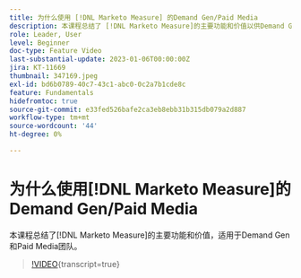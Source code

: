 ```yaml
---
title: 为什么使用 [!DNL Marketo Measure] 的Demand Gen/Paid Media
description: 本课程总结了 [!DNL Marketo Measure]的主要功能和价值以供Demand Gen和Paid Media团队使用。
role: Leader, User
level: Beginner
doc-type: Feature Video
last-substantial-update: 2023-01-06T00:00:00Z
jira: KT-11669
thumbnail: 347169.jpeg
exl-id: bd6b0789-40c7-43c1-abc0-0c2a7b1cde8c
feature: Fundamentals
hidefromtoc: true
source-git-commit: e33fed526bafe2ca3eb8ebb31b315db079a2d887
workflow-type: tm+mt
source-wordcount: '44'
ht-degree: 0%

---
```


# 为什么使用[!DNL Marketo Measure]的Demand Gen/Paid Media

本课程总结了[!DNL Marketo Measure]的主要功能和价值，适用于Demand Gen和Paid Media团队。

>[!VIDEO](https://video.tv.adobe.com/v/347169/?learn=on){transcript=true}
